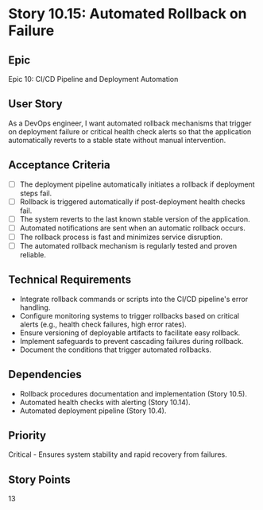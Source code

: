 # Story 10.15: Automated Rollback on Failure

## Epic

Epic 10: CI/CD Pipeline and Deployment Automation

## User Story

As a DevOps engineer, I want automated rollback mechanisms that trigger on deployment failure or critical health check alerts so that the application automatically reverts to a stable state without manual intervention.

## Acceptance Criteria

- [ ] The deployment pipeline automatically initiates a rollback if deployment steps fail.
- [ ] Rollback is triggered automatically if post-deployment health checks fail.
- [ ] The system reverts to the last known stable version of the application.
- [ ] Automated notifications are sent when an automatic rollback occurs.
- [ ] The rollback process is fast and minimizes service disruption.
- [ ] The automated rollback mechanism is regularly tested and proven reliable.

## Technical Requirements

- Integrate rollback commands or scripts into the CI/CD pipeline's error handling.
- Configure monitoring systems to trigger rollbacks based on critical alerts (e.g., health check failures, high error rates).
- Ensure versioning of deployable artifacts to facilitate easy rollback.
- Implement safeguards to prevent cascading failures during rollback.
- Document the conditions that trigger automated rollbacks.

## Dependencies

- Rollback procedures documentation and implementation (Story 10.5).
- Automated health checks with alerting (Story 10.14).
- Automated deployment pipeline (Story 10.4).

## Priority

Critical - Ensures system stability and rapid recovery from failures.

## Story Points

13

